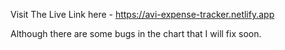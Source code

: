 Visit The Live Link here - https://avi-expense-tracker.netlify.app



Although there are some bugs in the chart that I will fix soon. 